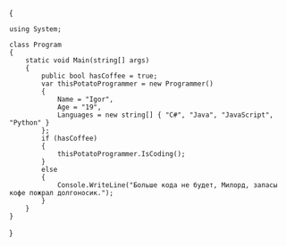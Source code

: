 {

    using System;
    
    class Program
    {
        static void Main(string[] args)
        {
            public bool hasCoffee = true;
            var thisPotatoProgrammer = new Programmer()
            {
                Name = "Igor",
                Age = "19",
                Languages = new string[] { "C#", "Java", "JavaScript", "Python" }
            };
            if (hasCoffee)
            {
                thisPotatoProgrammer.IsCoding();
            }
            else
            {
                Console.WriteLine("Больше кода не будет, Милорд, запасы кофе пожрал долгоносик.");
            }
        }
    }
}
